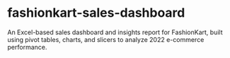 # fashionkart-sales-dashboard
An Excel-based sales dashboard and insights report for FashionKart, built using pivot tables, charts, and slicers to analyze 2022 e-commerce performance.
